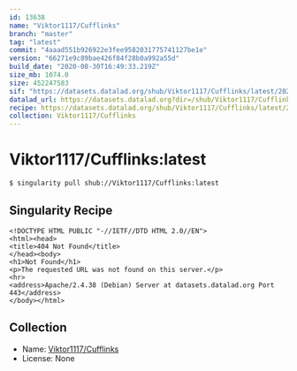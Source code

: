 ```yaml
---
id: 13638
name: "Viktor1117/Cufflinks"
branch: "master"
tag: "latest"
commit: "4aaad551b926922e3fee9582031775741127be1e"
version: "66271e9c89bae426f84f28b0a992a55d"
build_date: "2020-08-30T16:49:33.219Z"
size_mb: 1074.0
size: 452247583
sif: "https://datasets.datalad.org/shub/Viktor1117/Cufflinks/latest/2020-08-30-4aaad551-66271e9c/66271e9c89bae426f84f28b0a992a55d.sif"
datalad_url: https://datasets.datalad.org?dir=/shub/Viktor1117/Cufflinks/latest/2020-08-30-4aaad551-66271e9c/
recipe: https://datasets.datalad.org/shub/Viktor1117/Cufflinks/latest/2020-08-30-4aaad551-66271e9c/Singularity
collection: Viktor1117/Cufflinks
---
```


# Viktor1117/Cufflinks:latest

```bash
$ singularity pull shub://Viktor1117/Cufflinks:latest
```

## Singularity Recipe

```singularity
<!DOCTYPE HTML PUBLIC "-//IETF//DTD HTML 2.0//EN">
<html><head>
<title>404 Not Found</title>
</head><body>
<h1>Not Found</h1>
<p>The requested URL was not found on this server.</p>
<hr>
<address>Apache/2.4.38 (Debian) Server at datasets.datalad.org Port 443</address>
</body></html>
```

## Collection

 - Name: [Viktor1117/Cufflinks](https://github.com/Viktor1117/Cufflinks)
 - License: None

